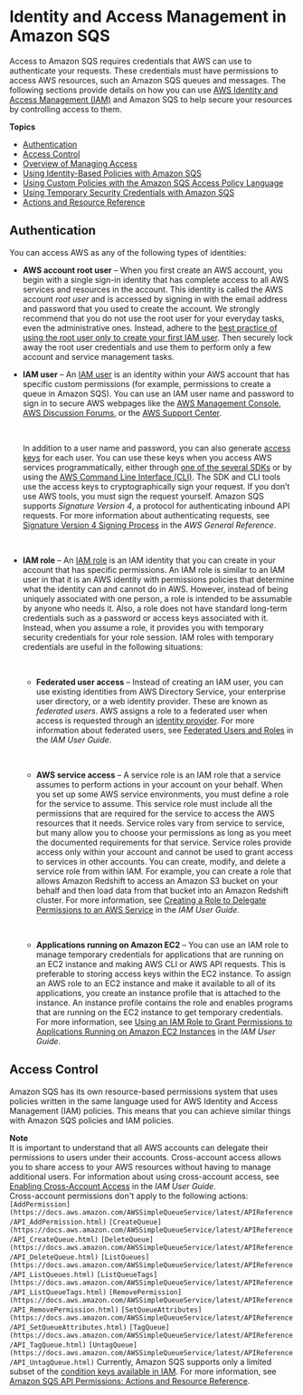# Identity and Access Management in Amazon SQS<a name="sqs-authentication-and-access-control"></a>

Access to Amazon SQS requires credentials that AWS can use to authenticate your requests\. These credentials must have permissions to access AWS resources, such an Amazon SQS queues and messages\. The following sections provide details on how you can use [AWS Identity and Access Management \(IAM\)](https://docs.aws.amazon.com/IAM/latest/UserGuide/introduction.html) and Amazon SQS to help secure your resources by controlling access to them\. 

**Topics**
+ [Authentication](#authentication)
+ [Access Control](#access-control)
+ [Overview of Managing Access](sqs-overview-of-managing-access.md)
+ [Using Identity\-Based Policies with Amazon SQS](sqs-using-identity-based-policies.md)
+ [Using Custom Policies with the Amazon SQS Access Policy Language](sqs-creating-custom-policies.md)
+ [Using Temporary Security Credentials with Amazon SQS](sqs-using-temporary-security-credentials.md)
+ [Actions and Resource Reference](sqs-api-permissions-reference.md)

## Authentication<a name="authentication"></a>

You can access AWS as any of the following types of identities:
+ **AWS account root user** –  When you first create an AWS account, you begin with a single sign\-in identity that has complete access to all AWS services and resources in the account\. This identity is called the AWS account *root user* and is accessed by signing in with the email address and password that you used to create the account\. We strongly recommend that you do not use the root user for your everyday tasks, even the administrative ones\. Instead, adhere to the [best practice of using the root user only to create your first IAM user](https://docs.aws.amazon.com/IAM/latest/UserGuide/best-practices.html#create-iam-users)\. Then securely lock away the root user credentials and use them to perform only a few account and service management tasks\. 
+ **IAM user** – An [IAM user](https://docs.aws.amazon.com/IAM/latest/UserGuide/id_users.html) is an identity within your AWS account that has specific custom permissions \(for example, permissions to create a queue in Amazon SQS\)\. You can use an IAM user name and password to sign in to secure AWS webpages like the [AWS Management Console](https://console.aws.amazon.com/), [AWS Discussion Forums](https://forums.aws.amazon.com/), or the [AWS Support Center](https://console.aws.amazon.com/support/home#/)\.

   

  In addition to a user name and password, you can also generate [access keys](https://docs.aws.amazon.com/IAM/latest/UserGuide/id_credentials_access-keys.html) for each user\. You can use these keys when you access AWS services programmatically, either through [one of the several SDKs](https://aws.amazon.com/tools/#sdk) or by using the [AWS Command Line Interface \(CLI\)](https://aws.amazon.com/cli/)\. The SDK and CLI tools use the access keys to cryptographically sign your request\. If you don’t use AWS tools, you must sign the request yourself\. Amazon SQS supports *Signature Version 4*, a protocol for authenticating inbound API requests\. For more information about authenticating requests, see [Signature Version 4 Signing Process](https://docs.aws.amazon.com/general/latest/gr/signature-version-4.html) in the *AWS General Reference*\.

   
+ **IAM role** –  An [IAM role](https://docs.aws.amazon.com/IAM/latest/UserGuide/id_roles.html) is an IAM identity that you can create in your account that has specific permissions\. An IAM role is similar to an IAM user in that it is an AWS identity with permissions policies that determine what the identity can and cannot do in AWS\. However, instead of being uniquely associated with one person, a role is intended to be assumable by anyone who needs it\. Also, a role does not have standard long\-term credentials such as a password or access keys associated with it\. Instead, when you assume a role, it provides you with temporary security credentials for your role session\. IAM roles with temporary credentials are useful in the following situations:

   
  + **Federated user access** –  Instead of creating an IAM user, you can use existing identities from AWS Directory Service, your enterprise user directory, or a web identity provider\. These are known as *federated users*\. AWS assigns a role to a federated user when access is requested through an [identity provider](https://docs.aws.amazon.com/IAM/latest/UserGuide/id_roles_providers.html)\. For more information about federated users, see [Federated Users and Roles](https://docs.aws.amazon.com/IAM/latest/UserGuide/introduction_access-management.html#intro-access-roles) in the *IAM User Guide*\. 

     
  + **AWS service access** –  A service role is an IAM role that a service assumes to perform actions in your account on your behalf\. When you set up some AWS service environments, you must define a role for the service to assume\. This service role must include all the permissions that are required for the service to access the AWS resources that it needs\. Service roles vary from service to service, but many allow you to choose your permissions as long as you meet the documented requirements for that service\. Service roles provide access only within your account and cannot be used to grant access to services in other accounts\. You can create, modify, and delete a service role from within IAM\. For example, you can create a role that allows Amazon Redshift to access an Amazon S3 bucket on your behalf and then load data from that bucket into an Amazon Redshift cluster\. For more information, see [Creating a Role to Delegate Permissions to an AWS Service](https://docs.aws.amazon.com/IAM/latest/UserGuide/id_roles_create_for-service.html) in the *IAM User Guide*\. 

      
  + **Applications running on Amazon EC2** –  You can use an IAM role to manage temporary credentials for applications that are running on an EC2 instance and making AWS CLI or AWS API requests\. This is preferable to storing access keys within the EC2 instance\. To assign an AWS role to an EC2 instance and make it available to all of its applications, you create an instance profile that is attached to the instance\. An instance profile contains the role and enables programs that are running on the EC2 instance to get temporary credentials\. For more information, see [Using an IAM Role to Grant Permissions to Applications Running on Amazon EC2 Instances](https://docs.aws.amazon.com/IAM/latest/UserGuide/id_roles_use_switch-role-ec2.html) in the *IAM User Guide*\. 

## Access Control<a name="access-control"></a>

Amazon SQS has its own resource\-based permissions system that uses policies written in the same language used for AWS Identity and Access Management \(IAM\) policies\. This means that you can achieve similar things with Amazon SQS policies and IAM policies\.

**Note**  
It is important to understand that all AWS accounts can delegate their permissions to users under their accounts\. Cross\-account access allows you to share access to your AWS resources without having to manage additional users\. For information about using cross\-account access, see [Enabling Cross\-Account Access](https://docs.aws.amazon.com/IAM/latest/UserGuide/Delegation.html) in the *IAM User Guide*\.   
Cross\-account permissions don't apply to the following actions:  
`[AddPermission](https://docs.aws.amazon.com/AWSSimpleQueueService/latest/APIReference/API_AddPermission.html)`
`[CreateQueue](https://docs.aws.amazon.com/AWSSimpleQueueService/latest/APIReference/API_CreateQueue.html)`
`[DeleteQueue](https://docs.aws.amazon.com/AWSSimpleQueueService/latest/APIReference/API_DeleteQueue.html)`
`[ListQueues](https://docs.aws.amazon.com/AWSSimpleQueueService/latest/APIReference/API_ListQueues.html)`
`[ListQueueTags](https://docs.aws.amazon.com/AWSSimpleQueueService/latest/APIReference/API_ListQueueTags.html)`
`[RemovePermission](https://docs.aws.amazon.com/AWSSimpleQueueService/latest/APIReference/API_RemovePermission.html)`
`[SetQueueAttributes](https://docs.aws.amazon.com/AWSSimpleQueueService/latest/APIReference/API_SetQueueAttributes.html)`
`[TagQueue](https://docs.aws.amazon.com/AWSSimpleQueueService/latest/APIReference/API_TagQueue.html)`
`[UntagQueue](https://docs.aws.amazon.com/AWSSimpleQueueService/latest/APIReference/API_UntagQueue.html)`
Currently, Amazon SQS supports only a limited subset of the [condition keys available in IAM](https://docs.aws.amazon.com/IAM/latest/UserGuide/reference_policies_elements.html#AvailableKeys)\. For more information, see [Amazon SQS API Permissions: Actions and Resource Reference](sqs-api-permissions-reference.md)\. 